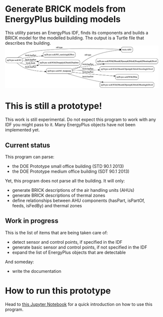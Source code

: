 # Generate BRICK models from EnergyPlus building models

This utility parses an EnergyPlus IDF, finds its components and builds a BRICK model for the modelled building.
The output is a Turtle file that describes the building.
![](AHUexample.png)

# This is still a prototype!

This work is still experimental. Do not expect this program to work with any IDF you might pass to it. Many EnergyPlus objects have not been implemented yet.

## Current status

This program can parse:
- the DOE Prototype small office building (STD 90.1 2013)
- the DOE Prototype medium office building (SDT 90.1 2013)

Yet, this program does not parse all the building. It will only:
- generate BRICK descriptions of the air handling units (AHUs)
- generate BRICK descriptions of thermal zones
- define relationships between AHU components (hasPart, isPartOf, feeds, isFedBy) and thermal zones

## Work in progress

This is the list of items that are being taken care of:
- detect sensor and control points, if specified in the IDF
- generate basic sensor and control points, if not specified in the IDF
- expand the list of EnergyPlus objects that are detectable

And someday:
- write the documentation

# How to run this prototype

Head to [this Jupyter Notebook](doc/quickstart.ipynb) for a quick introduction on how to use this program.